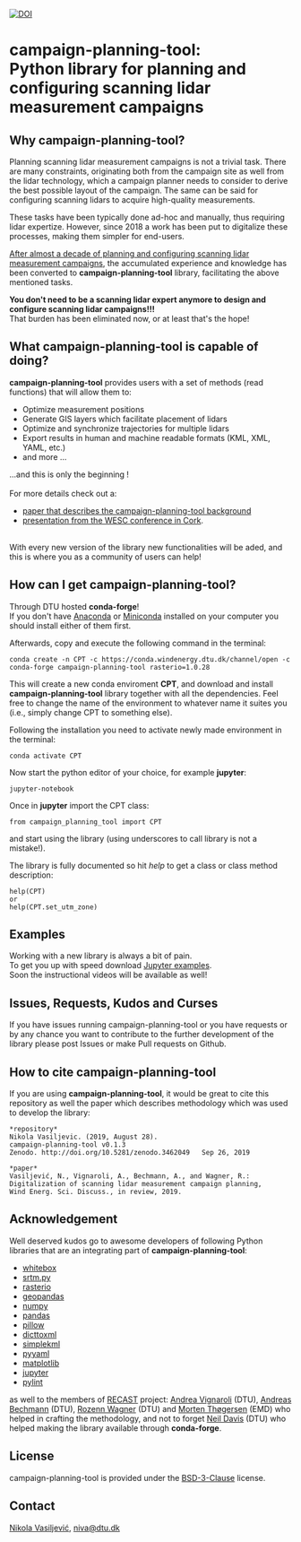 [![DOI](https://zenodo.org/badge/199527963.svg)](https://zenodo.org/badge/latestdoi/199527963)
# campaign-planning-tool: <br>Python library for planning and configuring scanning lidar measurement campaigns
## Why campaign-planning-tool?
Planning scanning lidar measurement campaigns is not a trivial task. There are many constraints, originating  both from the campaign site as well from the lidar technology, which a campaign planner needs to consider to derive the best possible layout of the campaign. The same can be said for configuring scanning lidars to acquire high-quality measurements.

These tasks have been typically done ad-hoc and manually, thus requiring lidar expertize. However, since 2018 a work has been put to digitalize these processes, making them simpler for end-users.

[After almost a decade of planning and configuring scanning lidar measurement campaigns](https://zenodo.org/record/1442592), the accumulated experience and knowledge has been converted to **campaign-planning-tool** library, facilitating the above mentioned tasks. 

**You don't need to be a scanning lidar expert anymore to design and configure scanning lidar campaigns!!!**
<br>That burden has been eliminated now, or at least that's the hope!

## What campaign-planning-tool is capable of doing?
**campaign-planning-tool** provides users with a set of methods (read functions) that will allow them to:
* Optimize measurement positions
* Generate GIS layers which facilitate placement of lidars 
* Optimize and synchronize trajectories for multiple lidars
* Export results in human and machine readable formats (KML, XML, YAML, etc.)
* and more ...

...and this is only the beginning ! <br> <br>
For more details check out a:
* [paper that describes the campaign-planning-tool background](https://www.wind-energ-sci-discuss.net/wes-2019-13/)
* [presentation from the WESC conference in Cork](https://zenodo.org/record/3247797).
<br>
With every new version of the library new functionalities will be aded, and this is where you as a community of users can help!

## How can I get campaign-planning-tool?
Through DTU hosted **conda-forge**!<br>
If you don't have [Anaconda](https://www.anaconda.com/) or [Miniconda](https://docs.conda.io/en/latest/miniconda.html) installed on your computer you should install either of them first.

Afterwards, copy and execute the following command in the terminal:
```
conda create -n CPT -c https://conda.windenergy.dtu.dk/channel/open -c conda-forge campaign-planning-tool rasterio=1.0.28
```
This will create a new conda enviroment **CPT**, and download and install **campaign-planning-tool** library together with all the dependencies. Feel free to change the name of the environment to whatever name it suites  you (i.e., simply change CPT to something else).

Following the installation you need to activate newly made environment in the terminal:
```
conda activate CPT
```
Now start the python editor of your choice, for example **jupyter**:
```
jupyter-notebook
```
Once in **jupyter** import the CPT class:
```
from campaign_planning_tool import CPT
```
and start using the library (using underscores to call library is not a mistake!).

The library is fully documented so hit *help* to get a class or class method description:
```
help(CPT)
or
help(CPT.set_utm_zone)
```
## Examples 
Working with a new library is always a bit of pain.<br>To get you up with speed download [Jupyter examples](https://github.com/niva83/campaign-planning-tool-examples/archive/master.zip). 
<br>
Soon the instructional videos will be available as well!

## Issues, Requests, Kudos and Curses
If you have issues running campaign-planning-tool or you have requests or by any chance you want to contribute to the further development of the library please post Issues or make Pull requests on Github. 

## How to cite campaign-planning-tool 
If you are using **campaign-planning-tool**, it would be great to cite this repository as well the paper which describes methodology which was used to develop the library: 
```
*repository*
Nikola Vasiljevic. (2019, August 28). 
campaign-planning-tool v0.1.3 
Zenodo. http://doi.org/10.5281/zenodo.3462049 	Sep 26, 2019

*paper*
Vasiljević, N., Vignaroli, A., Bechmann, A., and Wagner, R.: 
Digitalization of scanning lidar measurement campaign planning, 
Wind Energ. Sci. Discuss., in review, 2019. 

```

## Acknowledgement 
Well deserved kudos go to awesome developers of following Python libraries that are an integrating part of **campaign-planning-tool**:

* [whitebox](https://pypi.org/project/whitebox/)
* [srtm.py](https://github.com/tkrajina/srtm.py)
* [rasterio](https://https://rasterio.readthedocs.io/)
* [geopandas](http://geopandas.org/)
* [numpy](https://www.numpy.org/)
* [pandas](https://pandas.pydata.org/)
* [pillow](https://pillow.readthedocs.io/en/stable/)
* [dicttoxml](https://pypi.org/project/dicttoxml/)
* [simplekml](https://simplekml.readthedocs.io/en/latest/)
* [pyyaml](https://pyyaml.org/)
* [matplotlib](https://matplotlib.org/)
* [jupyter](https://jupyter.org/)
* [pylint](https://www.pylint.org/)

as well to the members of [RECAST](http://www.recastproject.dk/project) project: [Andrea Vignaroli](https://www.dtu.dk/english/service/phonebook/person?id=94735&tab=2&qt=dtupublicationquery) (DTU), [Andreas Bechmann](https://www.dtu.dk/english/service/phonebook/person?id=20603&tab=1) (DTU), [Rozenn Wagner](https://www.dtu.dk/english/service/phonebook/person?id=38872&tab=2&qt=dtupublicationquery) (DTU) and [Morten Thøgersen](https://dk.linkedin.com/in/morten-lybech-th%C3%B8gersen-4114746) (EMD) who helped in crafting the methodology, and not to forget [Neil Davis](https://www.dtu.dk/english/service/phonebook/person?id=68826&tab=1) (DTU) who helped making the library available through **conda-forge**.

## License
campaign-planning-tool is provided under the [BSD-3-Clause](https://opensource.org/licenses/BSD-3-Clause) license.


## Contact
[Nikola Vasiljević](https://www.dtu.dk/english/service/phonebook/person?id=62218&tab=2&qt=dtupublicationquery), niva@dtu.dk 
